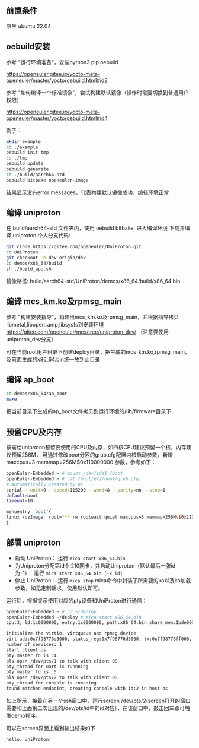 ## 前置条件
原生 ubuntu 22.04

## oebuild安装
参考 "运行环境准备"，安装python3 pip oebuild

https://openeuler.gitee.io/yocto-meta-openeuler/master/yocto/oebuild.html#id2

参考 "如何编译一个标准镜像"，尝试构建默认镜像（操作时需要切换到普通用户权限）

https://openeuler.gitee.io/yocto-meta-openeuler/master/yocto/oebuild.html#id4

例子：
```sh
mkdir example
cd ./example
oebuild init tmp
cd ./tmp 
oebuild update
oebuild generate
cd ./build/aarch64-std
oebuild bitbake openeuler-image
```

结果显示没有error messages，代表构建默认镜像成功，编辑环境正常

## 编译 uniproton
在 build/aarch64-std 文件夹内，使用 oebuild bitbake, 进入编译环境
下载并编译 uniproton 个人分支代码:

```sh
git clone https://gitee.com/openeuler/UniProton.git
cd UniProton
git checkout -b dev origin/dev
cd demos/x86_64/build
sh ./build_app.sh
```

镜像路径: build/aarch64-std/UniProton/demos/x86_64/build/x86_64.bin

## 编译 mcs_km.ko及rpmsg_main
参考 "构建安装指导"，构建出mcs_km.ko及rpmsg_main，并根据指导拷贝libmetal,libopen_amp,libsysfs到安装环境
https://gitee.com/openeuler/mcs/tree/uniproton_dev/ （注意要使用uniproton_dev分支）

可在当前root用户目录下创建deploy目录，把生成的mcs_km.ko,rpmsg_main，及前面生成的x86_64.bin统一放到此目录

## 编译 ap_boot
```sh
cd demos/x86_64/ap_boot
make
```
把当前目录下生成的ap_boot文件拷贝到运行环境的/lib/firmware目录下

## 预留CPU及内存
按需给uniproton预留要使用的CPU及内存，如四核CPU建议预留一个核，内存建议预留256M， 可通过修改boot分区的grub.cfg配置内核启动参数，新增 maxcpus=3 memmap=256M\$0x110000000 参数，参考如下：
```sh
openEuler-Embedded ~ # mount /dev/sda1 /boot
openEuler-Embedded ~ # cat /boot/efi/boot/grub.cfg
# Automatically created by OE
serial --unit=0 --speed=115200 --word=8 --parity=no --stop=1
default=boot
timeout=10

menuentry 'boot'{
linux /bzImage  root=*** rw rootwait quiet maxcpus=3 memmap=256M\$0x110000000 console=ttyS0,115200 console=tty0
}
```

## 部署 uniproton
  - 启动 UniProton：
     运行 `mica start x86_64.bin`
  - 为Uniproton分配第id个I210网卡，并启动Uniproton（默认最后一张id为-1）：
     运行 `mica start x86_64.bin [-x id]`
  - 停止 UniProton：
     运行 `mica stop`
mica命令中封装了所需要的ko以及ko加载参数，如无定制诉求，使用默认即可。

运行后，根据提示使用对应的pty设备和UniProton进行通信：
```sh
openEuler-Embedded ~ # cd ~/deploy
openEuler-Embedded ~/deploy # mica start x86_64.bin
cpu:3, ld:1c0000000, entry:1c0000000, path:x86_64.bin share_mem:1bde00000

Initialize the virtio, virtqueue and rpmsg device
virt add:0x7f98776d3000, status_reg:0x7f98776d3000, tx:0x7f98776ff000, rx:0x7f98776fb000, mempool:0x7f98776d7000
number of services: 1
start client os
pty master fd is :4
pls open /dev/pts/1 to talk with client OS
pty_thread for uart is runnning
pty master fd is :5
pls open /dev/pts/2 to talk with client OS
pty_thread for console is runnning
found matched endpoint, creating console with id:2 in host os
```
如上所示，接着在另一个ssh窗口中，运行screen /dev/pts/2(screen打开的窗口需要和上面第二次出现的/dev/pts/id中的id对应），在该窗口中，敲击回车即可触发demo程序。

可以在screen界面上看到输出结果如下：
```
hello, UniProton!
```
